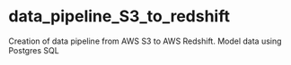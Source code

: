 # data_pipeline_S3_to_redshift
Creation of data pipeline from AWS S3 to AWS Redshift. Model data using Postgres SQL
